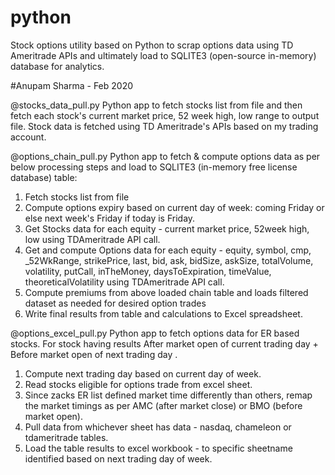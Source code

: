 # python
Stock options utility based on Python to scrap options data using TD Ameritrade APIs and ultimately load to SQLITE3 (open-source in-memory) database for analytics.

#Anupam Sharma - Feb 2020

@stocks_data_pull.py
Python app to fetch stocks list from file and then fetch each stock's current market price, 52 week high, low range to output file. 
Stock data is fetched using TD Ameritrade's APIs based on my trading account.

@options_chain_pull.py
Python app to fetch & compute options data as per below processing steps and load to SQLITE3 (in-memory free license database) table:

1. Fetch stocks list from file
2. Compute options expiry based on current day of week: coming Friday or else next week's Friday if today is Friday.
3. Get Stocks data for each equity - current market price, 52week high, low using TDAmeritrade API call.
4. Get and compute Options data for each equity - equity, symbol, cmp, _52WkRange, strikePrice, last, bid, ask, bidSize, askSize, totalVolume, volatility, putCall, inTheMoney, daysToExpiration, timeValue, theoreticalVolatility using TDAmeritrade API call.
5. Compute premiums from above loaded chain table and loads filtered dataset as needed for desired option trades
6. Write final results from table and calculations to Excel spreadsheet.


@options_excel_pull.py
Python app to fetch options data for ER based stocks. For stock having results After market open of current trading day + Before market open of next trading day .
1. Compute next trading day based on current day of week.
2. Read stocks eligible for options trade from excel sheet.
3. Since zacks ER list defined market time differently than others, remap the market timings as per AMC (after market close) or BMO (before market open).
4. Pull data from whichever sheet has data - nasdaq, chameleon or tdameritrade tables.
5. Load the table results to excel workbook - to specific sheetname identified based on next trading day of week.


